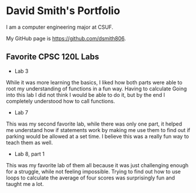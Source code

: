 
# David Smith's Portfolio

I am a computer engineering major at CSUF.

My GitHub page is https://github.com/dsmith806.

## Favorite CPSC 120L Labs

* Lab 3

While it was more learning the basics, I liked how both parts were able to root my understanding of functions in a fun way. Having to calculate Going into this lab I did not think I would be able to do it, but by the end I completely understood how to call functions.

* Lab 7

This was my second favorite lab, while there was only one part, it helped me understand how if statements work by making me use them to find out if parking would be allowed at a set time. I believe this was a really fun way to teach them as well.

* Lab 8, part 1

This was my favorite lab of them all because it was just challenging enough for a struggle, while not feeling impossible. Trying to find out how to use loops to calculate the average of four scores was surprisingly fun and taught me a lot.